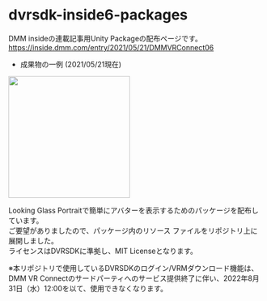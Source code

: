 # dvrsdk-inside6-packages

DMM insideの連載記事用Unity Packageの配布ページです。   
https://inside.dmm.com/entry/2021/05/21/DMMVRConnect06

- 成果物の一例 (2021/05/21現在)   
<a href="https://inside.dmm.com/entry/2021/05/21/DMMVRConnect06" target="_blank">
  <img src="./Images/20210518123855.gif" width="240">
</a>

Looking Glass Portraitで簡単にアバターを表示するためのパッケージを配布しています。   
ご要望がありましたので、パッケージ内のリソース ファイルをリポジトリ上に展開しました。   
ライセンスはDVRSDKに準拠し、MIT Licenseとなります。

※本リポジトリで使用しているDVRSDKのログイン/VRMダウンロード機能は、DMM VR Connectのサードパーティへのサービス提供終了に伴い、2022年8月31日（水）12:00を以て、使用できなくなります。
